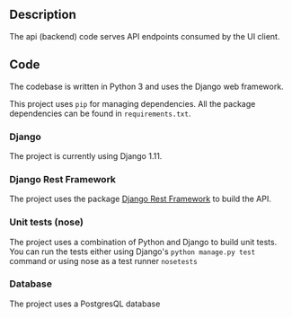 ## Description

The api (backend) code serves API endpoints consumed by the UI client.

## Code
The codebase is written in Python 3 and uses the Django web framework.

This project uses `pip` for managing dependencies. All the package dependencies can be found in `requirements.txt`.

### Django
The project is currently using Django 1.11.

### Django Rest Framework
The project uses the package [Django Rest Framework](http://www.django-rest-framework.org/) to build the API.

### Unit tests (nose)
The project uses a combination of Python and Django to build unit tests. You can run the tests either using Django's `python manage.py test` command or using nose as a test runner `nosetests`

### Database
The project uses a PostgresQL database

